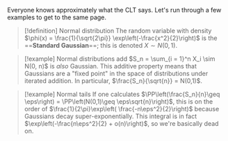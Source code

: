 Everyone knows approximately what the CLT says. Let's run through a few examples to get to the same page.

>[!definition] Normal distribution
>The random variable with density $\phi(x) = \frac{1}{\sqrt{2\pi}} \exp\left(-\frac{x^2}{2}\right)$ is the ==**Standard Gaussian**==; this is denoted $X\sim N(0,1)$.

>[!example] Normal distributions add
>$S_n = \sum_{i = 1}^n X_i \sim N(0, n)$ is *also* Gaussian. This additive property means that Gaussians are a "fixed point" in the space of distributions under iterated addition. In particular, $\frac{S_n}{\sqrt{n}} = N(0,1)$.

>[!example] Normal tails
>If one calculates $\PP\left(\frac{S_n}{n}\geq \eps\right) = \PP\left(N(0,1)\geq \eps\sqrt{n}\right)$, this is on the order of $\frac{1}{2\pi}\exp\left( \frac{-n\eps^2}{2}\right)$ because Gaussians decay super-exponentially. This integral is in fact $\exp\left(-\frac{n\eps^2}{2} + o(n)\right)$, so we're basically dead on.